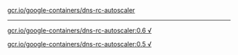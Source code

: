 [gcr.io/google-containers/dns-rc-autoscaler](https://hub.docker.com/r/anjia0532/google-containers.dns-rc-autoscaler/tags/) 

----
[gcr.io/google-containers/dns-rc-autoscaler:0.6 √](https://hub.docker.com/r/anjia0532/google-containers.dns-rc-autoscaler/tags/)

[gcr.io/google-containers/dns-rc-autoscaler:0.5 √](https://hub.docker.com/r/anjia0532/google-containers.dns-rc-autoscaler/tags/)

